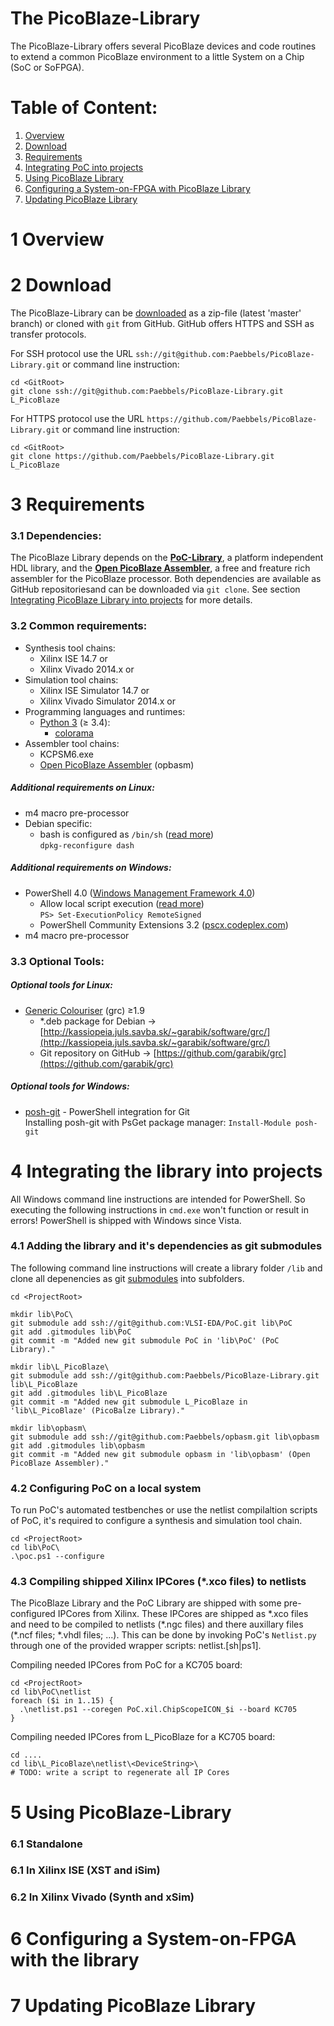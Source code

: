 The PicoBlaze-Library
=================================================
The PicoBlaze-Library offers several PicoBlaze devices and code routines
to extend a common PicoBlaze environment to a little System on a Chip (SoC or SoFPGA).

Table of Content:
================================================================================
 1. [Overview](#1-overview)
 2. [Download](#2-download)
 3. [Requirements](#3-requirements)
 4. [Integrating PoC into projects](#4-integrating-picoblaze-library-into-projects)
 5. [Using PicoBlaze Library](#5-using-picoblaze-library)
 6. [Configuring a System-on-FPGA with PicoBlaze Library](#6-configuring-a-system-on-fpga-with-picoblaze-library)
 7. [Updating PicoBlaze Library](#7-updating-picoblaze-library)

1 Overview
================================================================================




2 Download
================================================================================
The PicoBlaze-Library can be [downloaded][download] as a zip-file (latest 'master' branch) or
cloned with `git` from GitHub. GitHub offers HTTPS and SSH as transfer protocols.

For SSH protocol use the URL `ssh://git@github.com:Paebbels/PicoBlaze-Library.git` or command
line instruction:

    cd <GitRoot>
    git clone ssh://git@github.com:Paebbels/PicoBlaze-Library.git L_PicoBlaze

For HTTPS protocol use the URL `https://github.com/Paebbels/PicoBlaze-Library.git` or command
line instruction:

    cd <GitRoot>
    git clone https://github.com/Paebbels/PicoBlaze-Library.git L_PicoBlaze

 [download]: https://github.com/Paebbels/PicoBlaze-Library/archive/master.zip

3 Requirements
================================================================================
### 3.1 Dependencies:
The PicoBlaze Library depends on the [**PoC-Library**][poc], a platform independent HDL library, and
the [**Open PicoBlaze Assembler**][opbasm], a free and freature rich assembler for the PicoBlaze
processor. Both dependencies are available as GitHub repositoriesand can be downloaded via `git clone`.
See section [Integrating PicoBlaze Library into projects](#4-integrating-picoblaze-library-into-projects)
for more details.

 [poc]: https://github.com/VLSI-EDA/PoC

### 3.2 Common requirements:

 - Synthesis tool chains:
     - Xilinx ISE 14.7 or
     - Xilinx Vivado 2014.x or
 - Simulation tool chains:
     - Xilinx ISE Simulator 14.7 or
     - Xilinx Vivado Simulator 2014.x or
 - Programming languages and runtimes:
	- [Python 3][python] (&ge; 3.4):
	     - [colorama][colorama]
 - Assembler tool chains:
	 - KCPSM6.exe
	 - [Open PicoBlaze Assembler][opbasm] (opbasm)

 [python]:   https://www.python.org/downloads/
 [colorama]: https://pypi.python.org/pypi/colorama
 [opbasm]:   https://github.com/kevinpt/opbasm

##### Additional requirements on Linux:
 - m4 macro pre-processor
 - Debian specific:
	- bash is configured as `/bin/sh` ([read more](https://wiki.debian.org/DashAsBinSh))  
      `dpkg-reconfigure dash`


##### Additional requirements on Windows:

 - PowerShell 4.0 ([Windows Management Framework 4.0][wmf40])
    - Allow local script execution ([read more][execpol])  
      `PS> Set-ExecutionPolicy RemoteSigned`
    - PowerShell Community Extensions 3.2 ([pscx.codeplex.com][pscx])
 - m4 macro pre-processor

 [wmf40]:   http://www.microsoft.com/en-US/download/details.aspx?id=40855
 [execpol]: https://technet.microsoft.com/en-us/library/hh849812.aspx
 [pscx]:    http://pscx.codeplex.com/

### 3.3 Optional Tools:


##### Optional tools for Linux:
 - [Generic Colouriser][grc] (grc) &ge;1.9
	 - *.deb package for Debian -> [http://kassiopeia.juls.savba.sk/~garabik/software/grc/](http://kassiopeia.juls.savba.sk/~garabik/software/grc/)
	 - Git repository on GitHub -> [https://github.com/garabik/grc](https://github.com/garabik/grc)

 [grc]:     http://kassiopeia.juls.savba.sk/~garabik/software/grc.html

##### Optional tools for Windows:
 - [posh-git][posh_git] - PowerShell integration for Git  
   Installing posh-git with PsGet package manager: `Install-Module posh-git`
 
 [posh_git]: https://github.com/dahlbyk/posh-git
 

4 Integrating the library into projects
================================================================================

All Windows command line instructions are intended for PowerShell. So executing the following instructions in `cmd.exe` won't function or result in errors! PowerShell is shipped with Windows since Vista.  

### 4.1 Adding the library and it's dependencies as git submodules

The following command line instructions will create a library folder `/lib` and clone all depenencies
as git [submodules][git_submod] into subfolders.

    cd <ProjectRoot>
    
    mkdir lib\PoC\
    git submodule add ssh://git@github.com:VLSI-EDA/PoC.git lib\PoC
    git add .gitmodules lib\PoC
    git commit -m "Added new git submodule PoC in 'lib\PoC' (PoC Library)."
    
    mkdir lib\L_PicoBlaze\
    git submodule add ssh://git@github.com:Paebbels/PicoBlaze-Library.git lib\L_PicoBlaze
    git add .gitmodules lib\L_PicoBlaze
    git commit -m "Added new git submodule L_PicoBlaze in 'lib\L_PicoBlaze' (PicoBalze Library)."

    mkdir lib\opbasm\
    git submodule add ssh://git@github.com:Paebbels/opbasm.git lib\opbasm
    git add .gitmodules lib\opbasm
    git commit -m "Added new git submodule opbasm in 'lib\opbasm' (Open PicoBlaze Assembler)."

[git_submod]: http://git-scm.com/book/en/v2/Git-Tools-Submodules

### 4.2 Configuring PoC on a local system

To run PoC's automated testbenches or use the netlist compilaltion scripts of PoC, it's required to configure a synthesis and simulation tool chain.

    cd <ProjectRoot>
    cd lib\PoC\
    .\poc.ps1 --configure

### 4.3 Compiling shipped Xilinx IPCores (*.xco files) to netlists

The PicoBlaze Library and the PoC Library are shipped with some pre-configured IPCores from Xilinx. These IPCores are shipped as \*.xco files and need to be compiled to netlists (\*.ngc files) and there auxillary
files (\*.ncf files; \*.vhdl files; ...). This can be done by invoking PoC's `Netlist.py` through one of the
provided wrapper scripts: netlist.[sh|ps1].

Compiling needed IPCores from PoC for a KC705 board:

    cd <ProjectRoot>
    cd lib\PoC\netlist
    foreach ($i in 1..15) {
      .\netlist.ps1 --coregen PoC.xil.ChipScopeICON_$i --board KC705
    }

Compiling needed IPCores from L_PicoBlaze for a KC705 board:

    cd ....
    cd lib\L_PicoBlaze\netlist\<DeviceString>\
    # TODO: write a script to regenerate all IP Cores


5 Using PicoBlaze-Library
================================================================================

### 6.1 Standalone

### 6.1 In Xilinx ISE (XST and iSim)

### 6.2 In Xilinx Vivado (Synth and xSim)


6 Configuring a System-on-FPGA with the library
================================================================================


7 Updating PicoBlaze Library
================================================================================




